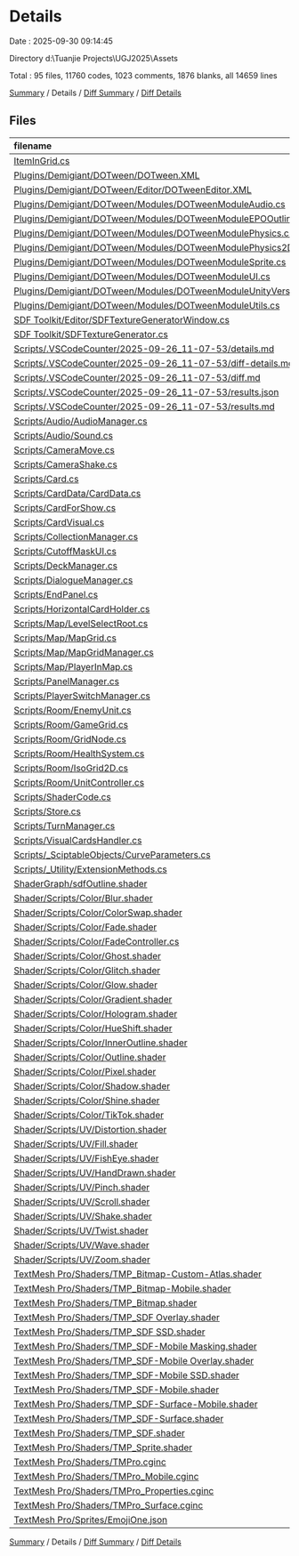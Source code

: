 # Details

Date : 2025-09-30 09:14:45

Directory d:\\Tuanjie Projects\\UGJ2025\\Assets

Total : 95 files,  11760 codes, 1023 comments, 1876 blanks, all 14659 lines

[Summary](results.md) / Details / [Diff Summary](diff.md) / [Diff Details](diff-details.md)

## Files
| filename | language | code | comment | blank | total |
| :--- | :--- | ---: | ---: | ---: | ---: |
| [ItemInGrid.cs](/ItemInGrid.cs) | C# | 68 | 2 | 11 | 81 |
| [Plugins/Demigiant/DOTween/DOTween.XML](/Plugins/Demigiant/DOTween/DOTween.XML) | XML | 3,089 | 0 | 1 | 3,090 |
| [Plugins/Demigiant/DOTween/Editor/DOTweenEditor.XML](/Plugins/Demigiant/DOTween/Editor/DOTweenEditor.XML) | XML | 144 | 0 | 1 | 145 |
| [Plugins/Demigiant/DOTween/Modules/DOTweenModuleAudio.cs](/Plugins/Demigiant/DOTween/Modules/DOTweenModuleAudio.cs) | C# | 94 | 80 | 25 | 199 |
| [Plugins/Demigiant/DOTween/Modules/DOTweenModuleEPOOutline.cs](/Plugins/Demigiant/DOTween/Modules/DOTweenModuleEPOOutline.cs) | C# | 109 | 18 | 20 | 147 |
| [Plugins/Demigiant/DOTween/Modules/DOTweenModulePhysics.cs](/Plugins/Demigiant/DOTween/Modules/DOTweenModulePhysics.cs) | C# | 137 | 60 | 20 | 217 |
| [Plugins/Demigiant/DOTween/Modules/DOTweenModulePhysics2D.cs](/Plugins/Demigiant/DOTween/Modules/DOTweenModulePhysics2D.cs) | C# | 125 | 51 | 18 | 194 |
| [Plugins/Demigiant/DOTween/Modules/DOTweenModuleSprite.cs](/Plugins/Demigiant/DOTween/Modules/DOTweenModuleSprite.cs) | C# | 63 | 17 | 14 | 94 |
| [Plugins/Demigiant/DOTween/Modules/DOTweenModuleUI.cs](/Plugins/Demigiant/DOTween/Modules/DOTweenModuleUI.cs) | C# | 390 | 203 | 70 | 663 |
| [Plugins/Demigiant/DOTween/Modules/DOTweenModuleUnityVersion.cs](/Plugins/Demigiant/DOTween/Modules/DOTweenModuleUnityVersion.cs) | C# | 254 | 99 | 37 | 390 |
| [Plugins/Demigiant/DOTween/Modules/DOTweenModuleUtils.cs](/Plugins/Demigiant/DOTween/Modules/DOTweenModuleUtils.cs) | C# | 123 | 27 | 18 | 168 |
| [SDF Toolkit/Editor/SDFTextureGeneratorWindow.cs](/SDF%20Toolkit/Editor/SDFTextureGeneratorWindow.cs) | C# | 156 | 10 | 26 | 192 |
| [SDF Toolkit/SDFTextureGenerator.cs](/SDF%20Toolkit/SDFTextureGenerator.cs) | C# | 268 | 124 | 25 | 417 |
| [Scripts/.VSCodeCounter/2025-09-26\_11-07-53/details.md](/Scripts/.VSCodeCounter/2025-09-26_11-07-53/details.md) | Markdown | 41 | 0 | 6 | 47 |
| [Scripts/.VSCodeCounter/2025-09-26\_11-07-53/diff-details.md](/Scripts/.VSCodeCounter/2025-09-26_11-07-53/diff-details.md) | Markdown | 9 | 0 | 6 | 15 |
| [Scripts/.VSCodeCounter/2025-09-26\_11-07-53/diff.md](/Scripts/.VSCodeCounter/2025-09-26_11-07-53/diff.md) | Markdown | 12 | 0 | 7 | 19 |
| [Scripts/.VSCodeCounter/2025-09-26\_11-07-53/results.json](/Scripts/.VSCodeCounter/2025-09-26_11-07-53/results.json) | JSON | 1 | 0 | 0 | 1 |
| [Scripts/.VSCodeCounter/2025-09-26\_11-07-53/results.md](/Scripts/.VSCodeCounter/2025-09-26_11-07-53/results.md) | Markdown | 21 | 0 | 7 | 28 |
| [Scripts/Audio/AudioManager.cs](/Scripts/Audio/AudioManager.cs) | C# | 100 | 2 | 20 | 122 |
| [Scripts/Audio/Sound.cs](/Scripts/Audio/Sound.cs) | C# | 9 | 0 | 3 | 12 |
| [Scripts/CameraMove.cs](/Scripts/CameraMove.cs) | C# | 64 | 14 | 12 | 90 |
| [Scripts/CameraShake.cs](/Scripts/CameraShake.cs) | C# | 39 | 4 | 11 | 54 |
| [Scripts/Card.cs](/Scripts/Card.cs) | C# | 222 | 13 | 59 | 294 |
| [Scripts/CardData/CardData.cs](/Scripts/CardData/CardData.cs) | C# | 34 | 5 | 8 | 47 |
| [Scripts/CardForShow.cs](/Scripts/CardForShow.cs) | C# | 47 | 2 | 11 | 60 |
| [Scripts/CardVisual.cs](/Scripts/CardVisual.cs) | C# | 221 | 3 | 50 | 274 |
| [Scripts/CollectionManager.cs](/Scripts/CollectionManager.cs) | C# | 34 | 2 | 5 | 41 |
| [Scripts/CutoffMaskUI.cs](/Scripts/CutoffMaskUI.cs) | C# | 17 | 0 | 2 | 19 |
| [Scripts/DeckManager.cs](/Scripts/DeckManager.cs) | C# | 65 | 17 | 12 | 94 |
| [Scripts/DialogueManager.cs](/Scripts/DialogueManager.cs) | C# | 136 | 5 | 30 | 171 |
| [Scripts/EndPanel.cs](/Scripts/EndPanel.cs) | C# | 37 | 4 | 8 | 49 |
| [Scripts/HorizontalCardHolder.cs](/Scripts/HorizontalCardHolder.cs) | C# | 190 | 14 | 50 | 254 |
| [Scripts/Map/LevelSelectRoot.cs](/Scripts/Map/LevelSelectRoot.cs) | C# | 19 | 1 | 3 | 23 |
| [Scripts/Map/MapGrid.cs](/Scripts/Map/MapGrid.cs) | C# | 58 | 4 | 11 | 73 |
| [Scripts/Map/MapGridManager.cs](/Scripts/Map/MapGridManager.cs) | C# | 103 | 3 | 25 | 131 |
| [Scripts/Map/PlayerInMap.cs](/Scripts/Map/PlayerInMap.cs) | C# | 177 | 6 | 28 | 211 |
| [Scripts/PanelManager.cs](/Scripts/PanelManager.cs) | C# | 67 | 2 | 12 | 81 |
| [Scripts/PlayerSwitchManager.cs](/Scripts/PlayerSwitchManager.cs) | C# | 123 | 9 | 31 | 163 |
| [Scripts/Room/EnemyUnit.cs](/Scripts/Room/EnemyUnit.cs) | C# | 160 | 14 | 38 | 212 |
| [Scripts/Room/GameGrid.cs](/Scripts/Room/GameGrid.cs) | C# | 74 | 6 | 16 | 96 |
| [Scripts/Room/GridNode.cs](/Scripts/Room/GridNode.cs) | C# | 16 | 0 | 3 | 19 |
| [Scripts/Room/HealthSystem.cs](/Scripts/Room/HealthSystem.cs) | C# | 46 | 9 | 12 | 67 |
| [Scripts/Room/IsoGrid2D.cs](/Scripts/Room/IsoGrid2D.cs) | C# | 343 | 21 | 78 | 442 |
| [Scripts/Room/UnitController.cs](/Scripts/Room/UnitController.cs) | C# | 213 | 13 | 48 | 274 |
| [Scripts/ShaderCode.cs](/Scripts/ShaderCode.cs) | C# | 45 | 8 | 14 | 67 |
| [Scripts/Store.cs](/Scripts/Store.cs) | C# | 24 | 2 | 8 | 34 |
| [Scripts/TurnManager.cs](/Scripts/TurnManager.cs) | C# | 117 | 6 | 24 | 147 |
| [Scripts/VisualCardsHandler.cs](/Scripts/VisualCardsHandler.cs) | C# | 17 | 2 | 7 | 26 |
| [Scripts/\_SciptableObjects/CurveParameters.cs](/Scripts/_SciptableObjects/CurveParameters.cs) | C# | 9 | 0 | 2 | 11 |
| [Scripts/\_Utility/ExtensionMethods.cs](/Scripts/_Utility/ExtensionMethods.cs) | C# | 7 | 0 | 2 | 9 |
| [ShaderGraph/sdfOutline.shader](/ShaderGraph/sdfOutline.shader) | UnityShader | 76 | 2 | 17 | 95 |
| [Shader/Scripts/Color/Blur.shader](/Shader/Scripts/Color/Blur.shader) | UnityShader | 63 | 3 | 10 | 76 |
| [Shader/Scripts/Color/ColorSwap.shader](/Shader/Scripts/Color/ColorSwap.shader) | UnityShader | 54 | 0 | 10 | 64 |
| [Shader/Scripts/Color/Fade.shader](/Shader/Scripts/Color/Fade.shader) | UnityShader | 50 | 0 | 12 | 62 |
| [Shader/Scripts/Color/FadeController.cs](/Shader/Scripts/Color/FadeController.cs) | C# | 35 | 0 | 5 | 40 |
| [Shader/Scripts/Color/Ghost.shader](/Shader/Scripts/Color/Ghost.shader) | UnityShader | 44 | 1 | 10 | 55 |
| [Shader/Scripts/Color/Glitch.shader](/Shader/Scripts/Color/Glitch.shader) | UnityShader | 44 | 16 | 11 | 71 |
| [Shader/Scripts/Color/Glow.shader](/Shader/Scripts/Color/Glow.shader) | UnityShader | 63 | 0 | 15 | 78 |
| [Shader/Scripts/Color/Gradient.shader](/Shader/Scripts/Color/Gradient.shader) | UnityShader | 51 | 1 | 9 | 61 |
| [Shader/Scripts/Color/Hologram.shader](/Shader/Scripts/Color/Hologram.shader) | UnityShader | 57 | 1 | 11 | 69 |
| [Shader/Scripts/Color/HueShift.shader](/Shader/Scripts/Color/HueShift.shader) | UnityShader | 52 | 1 | 10 | 63 |
| [Shader/Scripts/Color/InnerOutline.shader](/Shader/Scripts/Color/InnerOutline.shader) | UnityShader | 49 | 3 | 12 | 64 |
| [Shader/Scripts/Color/Outline.shader](/Shader/Scripts/Color/Outline.shader) | UnityShader | 72 | 4 | 21 | 97 |
| [Shader/Scripts/Color/Pixel.shader](/Shader/Scripts/Color/Pixel.shader) | UnityShader | 42 | 2 | 8 | 52 |
| [Shader/Scripts/Color/Shadow.shader](/Shader/Scripts/Color/Shadow.shader) | UnityShader | 42 | 1 | 8 | 51 |
| [Shader/Scripts/Color/Shine.shader](/Shader/Scripts/Color/Shine.shader) | UnityShader | 53 | 0 | 10 | 63 |
| [Shader/Scripts/Color/TikTok.shader](/Shader/Scripts/Color/TikTok.shader) | UnityShader | 41 | 6 | 9 | 56 |
| [Shader/Scripts/UV/Distortion.shader](/Shader/Scripts/UV/Distortion.shader) | UnityShader | 49 | 1 | 9 | 59 |
| [Shader/Scripts/UV/Fill.shader](/Shader/Scripts/UV/Fill.shader) | UnityShader | 46 | 4 | 9 | 59 |
| [Shader/Scripts/UV/FishEye.shader](/Shader/Scripts/UV/FishEye.shader) | UnityShader | 44 | 0 | 9 | 53 |
| [Shader/Scripts/UV/HandDrawn.shader](/Shader/Scripts/UV/HandDrawn.shader) | UnityShader | 43 | 0 | 8 | 51 |
| [Shader/Scripts/UV/Pinch.shader](/Shader/Scripts/UV/Pinch.shader) | UnityShader | 41 | 6 | 10 | 57 |
| [Shader/Scripts/UV/Scroll.shader](/Shader/Scripts/UV/Scroll.shader) | UnityShader | 40 | 1 | 8 | 49 |
| [Shader/Scripts/UV/Shake.shader](/Shader/Scripts/UV/Shake.shader) | UnityShader | 42 | 0 | 8 | 50 |
| [Shader/Scripts/UV/Twist.shader](/Shader/Scripts/UV/Twist.shader) | UnityShader | 48 | 2 | 9 | 59 |
| [Shader/Scripts/UV/Wave.shader](/Shader/Scripts/UV/Wave.shader) | UnityShader | 47 | 4 | 9 | 60 |
| [Shader/Scripts/UV/Zoom.shader](/Shader/Scripts/UV/Zoom.shader) | UnityShader | 42 | 0 | 8 | 50 |
| [TextMesh Pro/Shaders/TMP\_Bitmap-Custom-Atlas.shader](/TextMesh%20Pro/Shaders/TMP_Bitmap-Custom-Atlas.shader) | UnityShader | 109 | 2 | 33 | 144 |
| [TextMesh Pro/Shaders/TMP\_Bitmap-Mobile.shader](/TextMesh%20Pro/Shaders/TMP_Bitmap-Mobile.shader) | UnityShader | 112 | 3 | 31 | 146 |
| [TextMesh Pro/Shaders/TMP\_Bitmap.shader](/TextMesh%20Pro/Shaders/TMP_Bitmap.shader) | UnityShader | 109 | 2 | 33 | 144 |
| [TextMesh Pro/Shaders/TMP\_SDF Overlay.shader](/TextMesh%20Pro/Shaders/TMP_SDF%20Overlay.shader) | UnityShader | 243 | 4 | 71 | 318 |
| [TextMesh Pro/Shaders/TMP\_SDF SSD.shader](/TextMesh%20Pro/Shaders/TMP_SDF%20SSD.shader) | UnityShader | 241 | 4 | 66 | 311 |
| [TextMesh Pro/Shaders/TMP\_SDF-Mobile Masking.shader](/TextMesh%20Pro/Shaders/TMP_SDF-Mobile%20Masking.shader) | UnityShader | 188 | 10 | 50 | 248 |
| [TextMesh Pro/Shaders/TMP\_SDF-Mobile Overlay.shader](/TextMesh%20Pro/Shaders/TMP_SDF-Mobile%20Overlay.shader) | UnityShader | 183 | 8 | 50 | 241 |
| [TextMesh Pro/Shaders/TMP\_SDF-Mobile SSD.shader](/TextMesh%20Pro/Shaders/TMP_SDF-Mobile%20SSD.shader) | UnityShader | 82 | 4 | 21 | 107 |
| [TextMesh Pro/Shaders/TMP\_SDF-Mobile.shader](/TextMesh%20Pro/Shaders/TMP_SDF-Mobile.shader) | UnityShader | 183 | 8 | 50 | 241 |
| [TextMesh Pro/Shaders/TMP\_SDF-Surface-Mobile.shader](/TextMesh%20Pro/Shaders/TMP_SDF-Surface-Mobile.shader) | UnityShader | 103 | 8 | 28 | 139 |
| [TextMesh Pro/Shaders/TMP\_SDF-Surface.shader](/TextMesh%20Pro/Shaders/TMP_SDF-Surface.shader) | UnityShader | 122 | 4 | 33 | 159 |
| [TextMesh Pro/Shaders/TMP\_SDF.shader](/TextMesh%20Pro/Shaders/TMP_SDF.shader) | UnityShader | 243 | 4 | 71 | 318 |
| [TextMesh Pro/Shaders/TMP\_Sprite.shader](/TextMesh%20Pro/Shaders/TMP_Sprite.shader) | UnityShader | 97 | 0 | 20 | 117 |
| [TextMesh Pro/Shaders/TMPro.cginc](/TextMesh%20Pro/Shaders/TMPro.cginc) | UnityShader | 63 | 2 | 20 | 85 |
| [TextMesh Pro/Shaders/TMPro\_Mobile.cginc](/TextMesh%20Pro/Shaders/TMPro_Mobile.cginc) | UnityShader | 122 | 2 | 34 | 158 |
| [TextMesh Pro/Shaders/TMPro\_Properties.cginc](/TextMesh%20Pro/Shaders/TMPro_Properties.cginc) | UnityShader | 62 | 10 | 14 | 86 |
| [TextMesh Pro/Shaders/TMPro\_Surface.cginc](/TextMesh%20Pro/Shaders/TMPro_Surface.cginc) | UnityShader | 76 | 7 | 19 | 102 |
| [TextMesh Pro/Sprites/EmojiOne.json](/TextMesh%20Pro/Sprites/EmojiOne.json) | JSON | 155 | 0 | 2 | 157 |

[Summary](results.md) / Details / [Diff Summary](diff.md) / [Diff Details](diff-details.md)